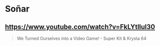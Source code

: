 # Soñar

## https://www.youtube.com/watch?v=FkLYtlIul30

> We Turned Ourselves into a Video Game! - Super Kit & Krysta 64 
